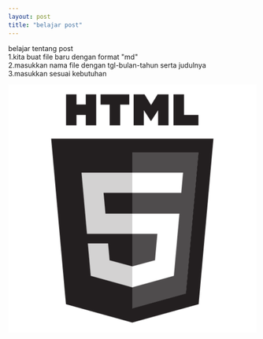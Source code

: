 ```yaml
---
layout: post
title: "belajar post"
---
```


belajar tentang post <br>
1.kita buat file baru dengan format "md" <br>
2.masukkan nama file dengan tgl-bulan-tahun serta judulnya <br>
3.masukkan sesuai kebutuhan <br>

![belajar post](/assets/images/logo.png)
